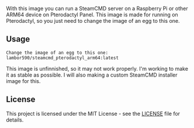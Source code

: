 With this image you can run a SteamCMD server on a Raspberry Pi or other ARM64 device on Pterodactyl Panel.
This image is made for running on Pterodactyl, so you just need to change the image of an egg to this one.


## Usage

```
Change the image of an egg to this one: lambor590/steamcmd_pterodactyl_arm64:latest
```

This image is unfinnished, so it may not work properly.
I'm working to make it as stable as possible.
I will also making a custom SteamCMD installer image for this.

## License

This project is licensed under the MIT License - see the [LICENSE](LICENSE) file for details.